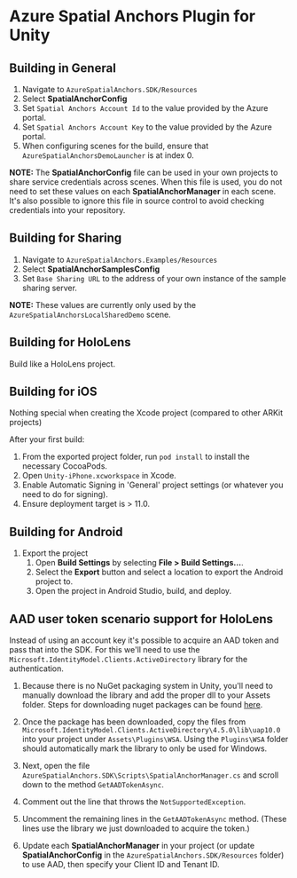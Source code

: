 # Azure Spatial Anchors Plugin for Unity

## Building in General
1. Navigate to `AzureSpatialAnchors.SDK/Resources`
2. Select **SpatialAnchorConfig**
3. Set `Spatial Anchors Account Id` to the value provided by the Azure portal.
4. Set `Spatial Anchors Account Key` to the value provided by the Azure portal.
5. When configuring scenes for the build, ensure that `AzureSpatialAnchorsDemoLauncher` is at index 0.

**NOTE:** The **SpatialAnchorConfig** file can be used in your own projects to share service credentials across scenes. When this file is used, you do not need to set these values on each **SpatialAnchorManager** in each scene. It's also possible to ignore this file in source control to avoid checking credentials into your repository.

## Building for Sharing
1. Navigate to `AzureSpatialAnchors.Examples/Resources`
2. Select **SpatialAnchorSamplesConfig**
3. Set `Base Sharing URL` to the address of your own instance of the sample sharing server.

**NOTE:** These values are currently only used by the `AzureSpatialAnchorsLocalSharedDemo` scene.

## Building for HoloLens

Build like a HoloLens project.

## Building for iOS

Nothing special when creating the Xcode project (compared to other ARKit projects)

After your first build:

1. From the exported project folder, run `pod install` to install the necessary CocoaPods.
2. Open `Unity-iPhone.xcworkspace` in Xcode.
3. Enable Automatic Signing in 'General' project settings (or whatever you need to do for signing).
4. Ensure deployment target is > 11.0.

## Building for Android

1. Export the project
    1. Open **Build Settings** by selecting **File > Build Settings...**.
    2. Select the **Export** button and select a location to export the Android project to.
    3. Open the project in Android Studio, build, and deploy.

## AAD user token scenario support for HoloLens

Instead of using an account key it's possible to acquire an AAD token and pass that into the SDK. For this we'll need to use the `Microsoft.IdentityModel.Clients.ActiveDirectory` library for the authentication.

1. Because there is no NuGet packaging system in Unity, you'll need to manually download the library and add the proper dll to your Assets folder. Steps for downloading nuget packages can be found [here](https://docs.microsoft.com/en-us/nuget/consume-packages/ways-to-install-a-package).

2. Once the package has been downloaded, copy the files from `Microsoft.IdentityModel.Clients.ActiveDirectory\4.5.0\lib\uap10.0` into your project under `Assets\Plugins\WSA`. Using the `Plugins\WSA` folder should automatically mark the library to only be used for Windows.

3. Next, open the file `AzureSpatialAnchors.SDK\Scripts\SpatialAnchorManager.cs` and scroll down to the method `GetAADTokenAsync`.

4. Comment out the line that throws the `NotSupportedException`.

5. Uncomment the remaining lines in the `GetAADTokenAsync` method. (These lines use the library we just downloaded to acquire the token.)

6. Update each **SpatialAnchorManager** in your project (or update **SpatialAnchorConfig** in the `AzureSpatialAnchors.SDK/Resources` folder) to use AAD, then specify your Client ID and Tenant ID.
